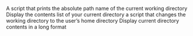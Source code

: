 A script that prints the absolute path name of the current working directory
Display the contents list of your current directory
a script that changes the working directory to the user’s home directory
Display current directory contents in a long format
